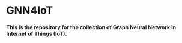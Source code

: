 # GNN4IoT
#### This is the repository for the collection of Graph Neural Network in Internet of Things (IoT).
